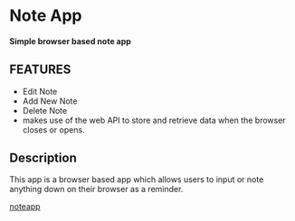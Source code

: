 # Note App

#### Simple browser based  note app 

## FEATURES 

- Edit Note 
- Add New Note
- Delete Note 
- makes use of the web API to store and retrieve data when the browser closes or opens.

## Description 

This app is a browser based app which allows users to input or note anything down on their browser as a reminder.


[noteapp](u-notes.herokuapp.com)

